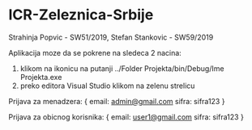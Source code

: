 # ICR-Zeleznica-Srbije

Strahinja Popvic - SW51/2019, 
Stefan Stankovic - SW59/2019

Aplikacija moze da se pokrene na sledeca 2 nacina: 
  1) klikom na ikonicu na putanji ../Folder Projekta/bin/Debug/Ime Projekta.exe
  2) preko editora Visual Studio klikom na zelenu strelicu


Prijava za menadzera: {
  email: admin@gmail.com
  sifra: sifra123
}

Prijava za obicnog korisnika: {
  email: user1@gmail.com
  sifra: sifra123
}
